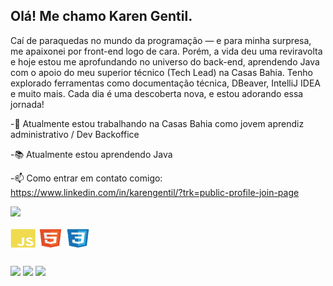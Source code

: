 ## Olá! Me chamo Karen Gentil.
Caí de paraquedas no mundo da programação — e para minha surpresa, me apaixonei por front-end logo de cara. Porém, a vida deu uma reviravolta e hoje estou me aprofundando no universo do back-end, aprendendo Java com o apoio do meu superior técnico (Tech Lead) na Casas Bahia.
Tenho explorado ferramentas como documentação técnica, DBeaver, IntelliJ IDEA e muito mais. Cada dia é uma descoberta nova, e estou adorando essa jornada!

-🌱 Atualmente estou trabalhando na Casas Bahia como jovem aprendiz administrativo / Dev Backoffice

-📚 Atualmente estou aprendendo Java

-📫 Como entrar em contato comigo: https://www.linkedin.com/in/karengentil/?trk=public-profile-join-page

<div>
  <a href="https://beacons.ai/KarenGentil">
    <img height="180em" src="https://github-readme-stats.vercel.app/api/top-langs/?username=KarenGentil&layout=compact&langs_count=16&theme=dracula" />
  </a>
</div>


<div style="display: inline_block"><br>
  <img align="center" alt="karen-Js" height="30" width="40" src="https://raw.githubusercontent.com/devicons/devicon/master/icons/javascript/javascript-plain.svg">
  <img align="center" alt="karen-HTML" height="30" width="40" src="https://raw.githubusercontent.com/devicons/devicon/master/icons/html5/html5-original.svg">
  <img align="center" alt="karen-CSS" height="30" width="40" src="https://raw.githubusercontent.com/devicons/devicon/master/icons/css3/css3-original.svg">
  
</div>

  ##
  
<div> 
  <a href="https://instagram.com/karen_gentil" target="_blank"><img src="https://img.shields.io/badge/-Instagram-%23E4405F?style=for-the-badge&logo=instagram&logoColor=white" target="_blank"></a>
  <a href = "https://mail.google.com/mail/u/0/#inbox"><img src="https://img.shields.io/badge/-Gmail-%23333?style=for-the-badge&logo=gmail&logoColor=white" target="_blank"></a>
  <a href="https://www.linkedin.com/in/karengentil/?trk=public-profile-join-page" target="_blank"><img src="https://img.shields.io/badge/-LinkedIn-%230077B5?style=for-the-badge&logo=linkedin&logoColor=white" target="_blank"></a> 
  
</div>
